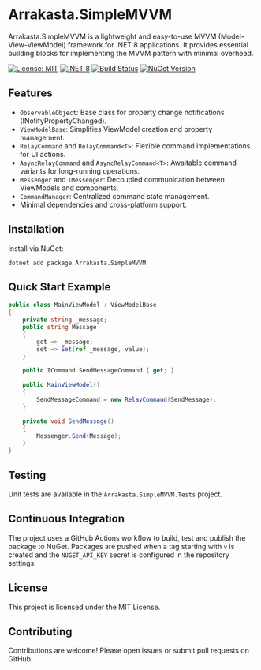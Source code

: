 # Arrakasta.SimpleMVVM

Arrakasta.SimpleMVVM is a lightweight and easy-to-use MVVM (Model-View-ViewModel) framework for .NET 8 applications. It provides essential building blocks for implementing the MVVM pattern with minimal overhead.

[![License: MIT](https://img.shields.io/badge/License-MIT-yellow.svg)](https://opensource.org/licenses/MIT)
[![.NET 8](https://img.shields.io/badge/.NET-8-blue.svg)](https://dotnet.microsoft.com/)
[![Build Status](https://github.com/Arrakasta/Arrakasta.SimpleMVVM/actions/workflows/dotnet.yml/badge.svg)](https://github.com/Arrakasta/Arrakasta.SimpleMVVM/actions)
[![NuGet Version](https://img.shields.io/nuget/v/Arrakasta.SimpleMVVM.svg)](https://www.nuget.org/packages/Arrakasta.SimpleMVVM/)

## Features

- `ObservableObject`: Base class for property change notifications (INotifyPropertyChanged).
- `ViewModelBase`: Simplifies ViewModel creation and property management.
- `RelayCommand` and `RelayCommand<T>`: Flexible command implementations for UI actions.
- `AsyncRelayCommand` and `AsyncRelayCommand<T>`: Awaitable command variants for long-running operations.
- `Messenger` and `IMessenger`: Decoupled communication between ViewModels and components.
- `CommandManager`: Centralized command state management.
- Minimal dependencies and cross-platform support.

## Installation

Install via NuGet:

```
dotnet add package Arrakasta.SimpleMVVM
```

## Quick Start Example

```csharp
public class MainViewModel : ViewModelBase
{
    private string _message;
    public string Message
    {
        get => _message;
        set => Set(ref _message, value);
    }

    public ICommand SendMessageCommand { get; }

    public MainViewModel()
    {
        SendMessageCommand = new RelayCommand(SendMessage);
    }

    private void SendMessage()
    {
        Messenger.Send(Message);
    }
}
```

## Testing

Unit tests are available in the `Arrakasta.SimpleMVVM.Tests` project.

## Continuous Integration

The project uses a GitHub Actions workflow to build, test and publish the
package to NuGet. Packages are pushed when a tag starting with `v` is created
and the `NUGET_API_KEY` secret is configured in the repository settings.

## License

This project is licensed under the MIT License.

## Contributing

Contributions are welcome! Please open issues or submit pull requests on GitHub.
